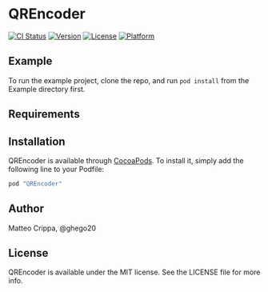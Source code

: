 # QREncoder

[![CI Status](http://img.shields.io/travis/matteocrippa/QREncoder.svg?style=flat)](https://travis-ci.org/matteocrippa/QREncoder)
[![Version](https://img.shields.io/cocoapods/v/QREncoder.svg?style=flat)](http://cocoapods.org/pods/QREncoder)
[![License](https://img.shields.io/cocoapods/l/QREncoder.svg?style=flat)](http://cocoapods.org/pods/QREncoder)
[![Platform](https://img.shields.io/cocoapods/p/QREncoder.svg?style=flat)](http://cocoapods.org/pods/QREncoder)

## Example

To run the example project, clone the repo, and run `pod install` from the Example directory first.

## Requirements

## Installation

QREncoder is available through [CocoaPods](http://cocoapods.org). To install
it, simply add the following line to your Podfile:

```ruby
pod "QREncoder"
```

## Author

Matteo Crippa, @ghego20

## License

QREncoder is available under the MIT license. See the LICENSE file for more info.
